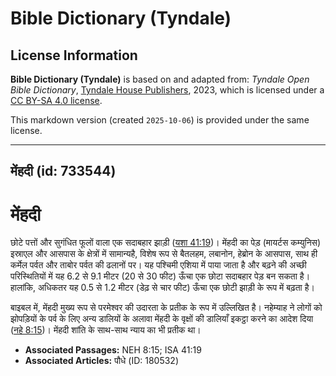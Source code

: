 # Bible Dictionary (Tyndale)

## License Information

**Bible Dictionary (Tyndale)** is based on and adapted from: _Tyndale Open Bible Dictionary_, [Tyndale House Publishers](https://tyndaleopenresources.com/), 2023, which is licensed under a [CC BY-SA 4.0 license](https://creativecommons.org/licenses/by-sa/4.0/legalcode.en).

This markdown version (created `2025-10-06`) is provided under the same license.



--------------------------------

## मेंहदी (id: 733544)

मेंहदी
======

छोटे पत्तों और सुगंधित फूलों वाला एक सदाबहार झाड़ी ([यशा 41:19](https://ref.ly/Isa41:19))। मेंहदी का पेड़ (मायर्टस कम्युनिस) इस्राएल और आसपास के क्षेत्रों में सामान्यहै, विशेष रूप से बैतलहम, लबानोन, हेब्रोन के आसपास, साथ ही कर्मेल पर्वत और ताबोर पर्वत की ढलानों पर। यह पश्चिमी एशिया में पाया जाता है और बढ़ने की अच्छी परिस्थितियों में यह 6\.2 से 9\.1 मीटर (20 से 30 फीट) ऊँचा एक छोटा सदाबहार पेड़ बन सकता है। हालांकि, अधिकतर यह 0\.5 से 1\.2 मीटर (डेढ़ से चार फीट) ऊँचा एक छोटी झाड़ी के रूप में बढ़ता है।

बाइबल में, मेंहदी मुख्य रूप से परमेश्वर की उदारता के प्रतीक के रूप में उल्लिखित है। नहेम्याह ने लोगों को झोपड़ियों के पर्व के लिए अन्य डालियों के अलावा मेंहदी के वृक्षों की डालियाँ इकट्ठा करने का आदेश दिया ([नहे 8:15](https://ref.ly/Neh8:15))। मेंहदी शांति के साथ\-साथ न्याय का भी प्रतीक था। 

* **Associated Passages:** NEH 8:15; ISA 41:19
* **Associated Articles:** पौधे (ID: 180532)

